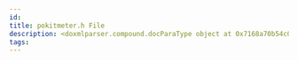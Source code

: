 ```yaml
---
id: 
title: pokitmeter.h File
description: <doxmlparser.compound.docParaType object at 0x7168a70b54c0>
tags:
---
```

